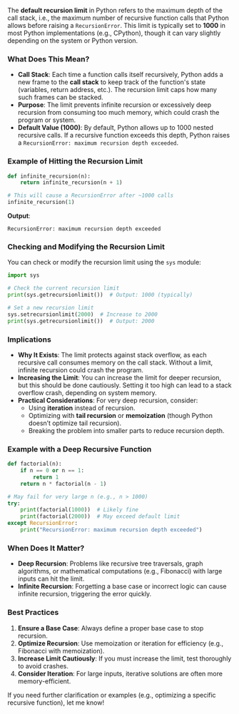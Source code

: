 The **default recursion limit** in Python refers to the maximum depth of the call stack, i.e., the maximum number of recursive function calls that Python allows before raising a `RecursionError`. This limit is typically set to **1000** in most Python implementations (e.g., CPython), though it can vary slightly depending on the system or Python version.

### What Does This Mean?
- **Call Stack**: Each time a function calls itself recursively, Python adds a new frame to the **call stack** to keep track of the function's state (variables, return address, etc.). The recursion limit caps how many such frames can be stacked.
- **Purpose**: The limit prevents infinite recursion or excessively deep recursion from consuming too much memory, which could crash the program or system.
- **Default Value (1000)**: By default, Python allows up to 1000 nested recursive calls. If a recursive function exceeds this depth, Python raises a `RecursionError: maximum recursion depth exceeded`.

### Example of Hitting the Recursion Limit
```python
def infinite_recursion(n):
    return infinite_recursion(n + 1)

# This will cause a RecursionError after ~1000 calls
infinite_recursion(1)
```

**Output**:
```
RecursionError: maximum recursion depth exceeded
```

### Checking and Modifying the Recursion Limit
You can check or modify the recursion limit using the `sys` module:
```python
import sys

# Check the current recursion limit
print(sys.getrecursionlimit())  # Output: 1000 (typically)

# Set a new recursion limit
sys.setrecursionlimit(2000)  # Increase to 2000
print(sys.getrecursionlimit())  # Output: 2000
```

### Implications
- **Why It Exists**: The limit protects against stack overflow, as each recursive call consumes memory on the call stack. Without a limit, infinite recursion could crash the program.
- **Increasing the Limit**: You can increase the limit for deeper recursion, but this should be done cautiously. Setting it too high can lead to a stack overflow crash, depending on system memory.
- **Practical Considerations**: For very deep recursion, consider:
  - Using **iteration** instead of recursion.
  - Optimizing with **tail recursion** or **memoization** (though Python doesn’t optimize tail recursion).
  - Breaking the problem into smaller parts to reduce recursion depth.

### Example with a Deep Recursive Function
```python
def factorial(n):
    if n == 0 or n == 1:
        return 1
    return n * factorial(n - 1)

# May fail for very large n (e.g., n > 1000)
try:
    print(factorial(1000))  # Likely fine
    print(factorial(2000))  # May exceed default limit
except RecursionError:
    print("RecursionError: maximum recursion depth exceeded")
```

### When Does It Matter?
- **Deep Recursion**: Problems like recursive tree traversals, graph algorithms, or mathematical computations (e.g., Fibonacci) with large inputs can hit the limit.
- **Infinite Recursion**: Forgetting a base case or incorrect logic can cause infinite recursion, triggering the error quickly.

### Best Practices
1. **Ensure a Base Case**: Always define a proper base case to stop recursion.
2. **Optimize Recursion**: Use memoization or iteration for efficiency (e.g., Fibonacci with memoization).
3. **Increase Limit Cautiously**: If you must increase the limit, test thoroughly to avoid crashes.
4. **Consider Iteration**: For large inputs, iterative solutions are often more memory-efficient.

If you need further clarification or examples (e.g., optimizing a specific recursive function), let me know!